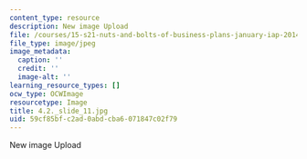 ```yaml
---
content_type: resource
description: New image Upload
file: /courses/15-s21-nuts-and-bolts-of-business-plans-january-iap-2014/59cf85bfc2ad0abdcba6071847c02f79_4.2._slide_11.jpg
file_type: image/jpeg
image_metadata:
  caption: ''
  credit: ''
  image-alt: ''
learning_resource_types: []
ocw_type: OCWImage
resourcetype: Image
title: 4.2._slide_11.jpg
uid: 59cf85bf-c2ad-0abd-cba6-071847c02f79
---
```

New image Upload